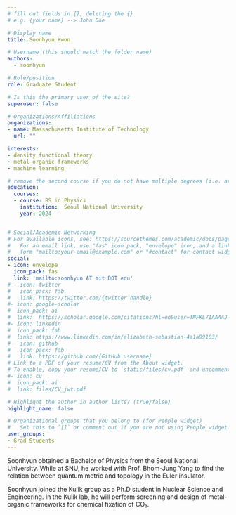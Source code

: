 ```yaml
---
# fill out fields in {}, deleting the {}
# e.g. {your name} --> John Doe

# Display name
title: Soonhyun Kwon

# Username (this should match the folder name)
authors:
  - soonhyun

# Role/position
role: Graduate Student

# Is this the primary user of the site?
superuser: false

# Organizations/Affiliations
organizations:
- name: Massachusetts Institute of Technology
  url: ""

interests:
- density functional theory
- metal–organic frameworks
- machine learning

# remove the second course if you do not have multiple degrees (i.e. are not a postdoc/do not have a Master's)
education:
  courses:
  - course: BS in Physics
    institution:  Seoul National University
    year: 2024


# Social/Academic Networking
# For available icons, see: https://sourcethemes.com/academic/docs/page-builder/#icons
#   For an email link, use "fas" icon pack, "envelope" icon, and a link in the
#   form "mailto:your-email@example.com" or "#contact" for contact widget.
social:
- icon: envelope
  icon_pack: fas
  link: 'mailto:soonhyun AT mit DOT edu'
# - icon: twitter
#   icon_pack: fab
#   link: https://twitter.com/{twitter handle}
#- icon: google-scholar
#  icon_pack: ai
#  link:  https://scholar.google.com/citations?hl=en&user=TNFKL7IAAAAJ
#- icon: linkedin
#  icon_pack: fab
#  link: https://www.linkedin.com/in/elizabeth-sebastian-4a1a99103/ 
# - icon: github
#   icon_pack: fab
#   link: https://github.com/{GitHub username}
# Link to a PDF of your resume/CV from the About widget.
# To enable, copy your resume/CV to `static/files/cv.pdf` and uncomment the lines below.
#- icon: cv
#  icon_pack: ai
#  link: files/CV_jwt.pdf

# Highlight the author in author lists? (true/false)
highlight_name: false

# Organizational groups that you belong to (for People widget)
#   Set this to `[]` or comment out if you are not using People widget.
user_groups:
- Grad Students
---
```


Soonhyun obtained a Bachelor of Physics from the Seoul National University. While at SNU, he worked with Prof. Bhom-Jung Yang to find the relation between quantum metric and topology in the Euler insulator. 

Soonhyun joined the Kulik group as a Ph.D student in Nuclear Science and Engineering. In the Kulik lab, he will perform screening and design of metal-organic frameworks for chemical fixation of CO₂. 

